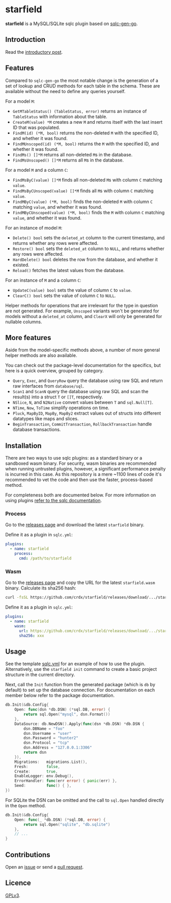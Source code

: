 # starfield

**starfield** is a MySQL/SQLite sqlc plugin based on [sqlc-gen-go](https://github.com/sqlc-dev/sqlc-gen-go).

## Introduction

Read the [introductory post](https://textplain.org/starfield).

## Features

Compared to `sqlc-gen-go` the most notable change is the generation of a set of lookup and CRUD methods for each table in the schema. These are available without the need to define any queries yourself.

For a model `M`:

- `GetMTableStatus() (TableStatus, error)` returns an instance of `TableStatus` with information about the table.
- `CreateM(value) *M` creates a new `M` and returns itself with the last insert ID that was populated.
- `FindM(id) (*M, bool)` returns the non-deleted `M` with the specified ID, and whether it was found.
- `FindMUnscoped(id) (*M, bool)` returns the `M` with the specified ID, and whether it was found.
- `FindMs() []*M` returns all non-deleted `M`s in the database.
- `FindMsUnscoped() []*M` returns all `M`s in the database.

For a model `M` and a column `C`:

- `FindMsByC(value) []*M` finds all non-deleted `M`s with column `C` matching `value`.
- `FindMsByCUnscoped(value) []*M` finds all `M`s with column `C` matching `value`.
- `FindMByC(value) (*M, bool)` finds the non-deleted `M` with column `C` matching `value`, and whether it was found.
- `FindMByCUnscoped(value) (*M, bool)` finds the `M` with column `C` matching `value`, and whether it was found.

For an instance of model `M`:

- `Delete() bool` sets the `deleted_at` column to the current timestamp, and returns whether any rows were affected.
- `Restore() bool` sets the `deleted_at` column to `NULL`, and returns whether any rows were affected.
- `HardDelete() bool` deletes the row from the database, and whether it existed.
- `Reload()` fetches the latest values from the database.

For an instance of `M` and a column `C`:

- `UpdateC(value) bool` sets the value of column `C` to `value`.
- `ClearC() bool` sets the value of column `C` to `NULL`.

Helper methods for operations that are irrelevant for the type in question are not generated. For example, `Unscoped` variants won't be generated for models without a `deleted_at` column, and `ClearX` will only be generated for nullable columns.

## More features

Aside from the model-specific methods above, a number of more general helper methods are also available.

You can check out the package-level documentation for the specifics, but here is a quick overview, grouped by category.

- `Query`, `Exec`, and `QueryRow` query the database using raw SQL and return raw interfaces from `database/sql`.
- `Scan1` and `ScanN` query the database using raw SQL and scan the result(s) into a struct `T` or `[]T`, respectively.
- `NSlice`, `N`, and `N2Native` convert values between `T` and `sql.Null[T]`.
- `NTime`, `Now`, `ToTime` simplify operations on time.
- `Pluck`, `MapByID`, `MapBy`, `MapBy2` extract values out of structs into different datatypes like maps and slices.
- `BeginTransaction`, `CommitTransaction`, `RollbackTransaction` handle database transactions.

## Installation

There are two ways to use sqlc plugins: as a standard binary or a sandboxed wasm binary. For security, wasm binaries are recommended when running untrusted plugins, however, a significant performance penalty is incurred in this case. As this repository is a mere ~1100 lines of code it's recommended to vet the code and then use the faster, process-based method.

For completeness both are documented below. For more information on using plugins [refer to the sqlc documentation](https://docs.sqlc.dev/en/latest/guides/plugins.html).

### Process

Go to the [releases page](https://github.com/crdx/starfield/releases) and download the latest `starfield` binary.

Define it as a plugin in `sqlc.yml`:

```yaml
plugins:
  - name: starfield
    process:
      cmd: /path/to/starfield
```

### Wasm

Go to the [releases page](https://github.com/crdx/starfield/releases) and copy the URL for the latest `starfield.wasm` binary. Calculate its sha256 hash:

```bash
curl -fsSL https://github.com/crdx/starfield/releases/download/.../starfield.wasm | sha256sum -
```

Define it as a plugin in `sqlc.yml`:

```yaml
plugins:
  - name: starfield
    wasm:
      url: https://github.com/crdx/starfield/releases/download/.../starfield.wasm
      sha256: xxx
```

## Usage

See the template [sqlc.yml](https://github.com/crdx/starfield/blob/main/scaffold/sqlc.yml) for an example of how to use the plugin. Alternatively, use the `starfield init` command to create a basic project structure in the current directory.

Next, call the `Init` function from the generated package (which is `db` by default) to set up the database connection. For documentation on each member below refer to the package documentation.

```go
db.Init(&db.Config{
    Open: func(dsn *db.DSN) (*sql.DB, error) {
        return sql.Open("mysql", dsn.Format())
    },
    DataSource: db.NewDSN().Apply(func(dsn *db.DSN) *db.DSN {
        dsn.DBName = "foo"
        dsn.Username = "user"
        dsn.Password = "hunter2"
        dsn.Protocol = "tcp"
        dsn.Address = "127.0.0.1:3306"
        return dsn
    }),
    Migrations:   migrations.List(),
    Fresh:        false,
    Create:       true,
    EnableLogger: env.Debug(),
    ErrorHandler: func(err error) { panic(err) },
    Seed:         func() { },
})
```

For SQLite the DSN can be omitted and the call to `sql.Open` handled directly in the `Open` method.

```go
db.Init(&db.Config{
    Open: func(_ *db.DSN) (*sql.DB, error) {
        return sql.Open("sqlite", "db.sqlite")
    },
    // ...
}
```

## Contributions

Open an [issue](https://github.com/crdx/starfield/issues) or send a [pull request](https://github.com/crdx/starfield/pulls).

## Licence

[GPLv3](LICENCE).
